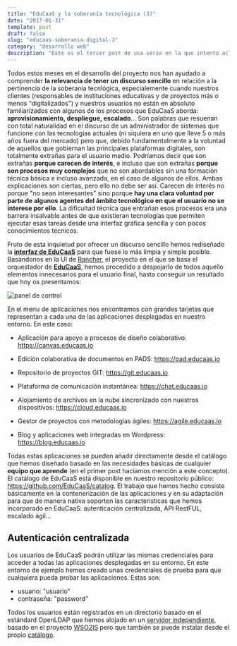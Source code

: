 ```yaml
---
title: "EduCaaS y la soberanía tecnológica (3)"
date: "2017-01-31"
template: post
draft: false
slug: "educaas-soberania-digital-3"
category: "desarrollo web"
description: "Este es el tercer post de usa serie en la que intento aclarar la relevancia de nuestro proyecto, EduCaaS, en el contexto de la soberanía tecnológica. En anteriores posts introduje la arquitectura del proyecto, su agilidad y sencillez a la hora de desplegar nuevas aplicaciones, así como aspectos relacionados con la tecnología en la que se basa. En este post explicaré, haciendo referencia al prototipo funcional que ya tenemos desplegado, algunas de las características, desde el punto de vista del usuario, de EduCaaS."
---
```


Todos estos meses en el desarrollo del proyecto nos han ayudado a comprender **la relevancia de tener un discurso sencillo** en relación a la pertinencia de la soberanía tecnlógica, especialemente cuando nuestros clientes (responsables de instituciones educativas y de proyectos más o menos "digitalizados") y nuestros usuarios no están en absoluto familiarizados con algunos de los procesos que EduCaaS aborda: **aprovisionamiento, despliegue, escalado**... Son palabras que resuenan con total naturalidad en el discurso de un administrador de sistemas que funcione con las tecnologías actuales (ni siquiera en uno que lleve 5 o más años fuera del mercado) pero que, debido fundamentalmente a la voluntad de aquellos que gobiernan las principales plataformas digitales, son totalmente extrañas para el usuario medio. Podríamos decir que son extrañas **porque carecen de interés**, e incluso que son extrañas **porque son procesos muy complejos** que no son abordables sin una formación técnica básica e incluso avanzada, en el caso de algunos de ellos. Ambas explicaciones son ciertas, pero ello no debe ser así. Carecen de interés no porque "no sean interesantes" sino porque **hay una clara voluntad por parte de algunos agentes del ámbito tecnológico en que el usuario no se interese por ello**. La dificultad técnica que entrañan esos procesos era una barrera insalvable antes de que existieran tecnologías que permiten ejecutar esas tareas desde una interfaz gráfica sencilla y con pocos conocimientos técnicos.

Fruto de esta inquietud por ofrecer un discurso sencillo hemos rediseñado la [**interfaz de EduCaaS**](https://wip.educaas.io) para que fuese lo más limpia y simple posible. Basándonos en la UI de [Rancher](https://rancher.com), el proyecto en el que se basa el orquestador de [**EduCaaS**](http://educaas.io), hemos procedido a despojarlo de todos aquello elementos innecesarios para el usuario final, hasta conseguir un resultado que hoy os presentamos:

![panel de control](/media/dashboard_educaas.png)

En el menu de aplicaciones nos encontramos con grandes tarjetas que representan a cada una de las aplicaciones desplegadas en nuestro entorno. En este caso:

- Aplicación para apoyo a procesos de diseño colaborativo: https://canvas.educaas.io

- Edición colaborativa de documentos en PADS: https://pad.educaas.io

- Repositorio de proyectos GIT: https://git.educaas.io

- Plataforma de comunicación instantánea: https://chat.educaas.io

- Alojamiento de archivos en la nube sincronizado con nuestros dispositivos: https://cloud.educaas.io

- Gestor de proyectos con metodologías ágiles: https://agile.educaas.io

- Blog y aplicaciones web integradas en Wordpress: https://blog.educaas.io

Todas estas aplicaciones se pueden añadir directamente desde el catálogo que hemos diseñado basado en las necesidades básicas de cualquier **equipo que aprende** (en el primer post hacíamos mención a este concepto). El catálogo de EduCaaS está disponible en nuestro repositorio público: https://github.com/EduCaaS/catalog. El trabajo que hemos hecho consiste básicamente en la contenerización de las aplicaciones y en su adaptación para que de manera nativa soporten las características que hemos incorporado en EduCaaS: autenticación centralizada, API RestFUL, escalado ágil...

## Autenticación centralizada

Los usuarios de EduCaaS podrán utilizar las mismas credenciales para acceder a todas las aplicaciones desplegadas en su entorno. En este entorno de ejemplo hemos creado unas credenciales de prueba para que cualquiera pueda probar las aplicaciones. Estas son:

- usuario: "usuario"
- contraseña: "password"

Todos los usuarios están registrados en un directorio basado en el estándard OpenLDAP que hemos alojado en un [servidor independiente](https://is.educaas.io:9443), basado en el proyecto [WSO2IS](http://wso2.com/products/identity-server/) pero que también
se puede instalar desde el propio [catálogo](https://wip.educaas.io/env/1a5/catalog?catalogId=EduCaaS).
